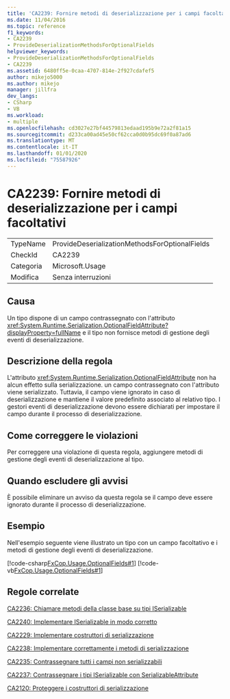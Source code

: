 ```yaml
---
title: 'CA2239: Fornire metodi di deserializzazione per i campi facoltativi'
ms.date: 11/04/2016
ms.topic: reference
f1_keywords:
- CA2239
- ProvideDeserializationMethodsForOptionalFields
helpviewer_keywords:
- ProvideDeserializationMethodsForOptionalFields
- CA2239
ms.assetid: 6480ff5e-0caa-4707-814e-2f927cdafef5
author: mikejo5000
ms.author: mikejo
manager: jillfra
dev_langs:
- CSharp
- VB
ms.workload:
- multiple
ms.openlocfilehash: cd3027e27bf44579813edaad195b9e72a2f81a15
ms.sourcegitcommit: d233ca00ad45e50cf62cca0d0b95dc69f0a87ad6
ms.translationtype: MT
ms.contentlocale: it-IT
ms.lasthandoff: 01/01/2020
ms.locfileid: "75587926"
---
```

# <a name="ca2239-provide-deserialization-methods-for-optional-fields"></a>CA2239: Fornire metodi di deserializzazione per i campi facoltativi

|||
|-|-|
|TypeName|ProvideDeserializationMethodsForOptionalFields|
|CheckId|CA2239|
|Categoria|Microsoft.Usage|
|Modifica|Senza interruzioni|

## <a name="cause"></a>Causa
Un tipo dispone di un campo contrassegnato con l'attributo <xref:System.Runtime.Serialization.OptionalFieldAttribute?displayProperty=fullName> e il tipo non fornisce metodi di gestione degli eventi di deserializzazione.

## <a name="rule-description"></a>Descrizione della regola
L'attributo <xref:System.Runtime.Serialization.OptionalFieldAttribute> non ha alcun effetto sulla serializzazione. un campo contrassegnato con l'attributo viene serializzato. Tuttavia, il campo viene ignorato in caso di deserializzazione e mantiene il valore predefinito associato al relativo tipo. I gestori eventi di deserializzazione devono essere dichiarati per impostare il campo durante il processo di deserializzazione.

## <a name="how-to-fix-violations"></a>Come correggere le violazioni
Per correggere una violazione di questa regola, aggiungere metodi di gestione degli eventi di deserializzazione al tipo.

## <a name="when-to-suppress-warnings"></a>Quando escludere gli avvisi
È possibile eliminare un avviso da questa regola se il campo deve essere ignorato durante il processo di deserializzazione.

## <a name="example"></a>Esempio
Nell'esempio seguente viene illustrato un tipo con un campo facoltativo e i metodi di gestione degli eventi di deserializzazione.

[!code-csharp[FxCop.Usage.OptionalFields#1](../code-quality/codesnippet/CSharp/ca2239-provide-deserialization-methods-for-optional-fields_1.cs)]
[!code-vb[FxCop.Usage.OptionalFields#1](../code-quality/codesnippet/VisualBasic/ca2239-provide-deserialization-methods-for-optional-fields_1.vb)]

## <a name="related-rules"></a>Regole correlate
[CA2236: Chiamare metodi della classe base su tipi ISerializable](../code-quality/ca2236.md)

[CA2240: Implementare ISerializable in modo corretto](../code-quality/ca2240.md)

[CA2229: Implementare costruttori di serializzazione](../code-quality/ca2229.md)

[CA2238: Implementare correttamente i metodi di serializzazione](../code-quality/ca2238.md)

[CA2235: Contrassegnare tutti i campi non serializzabili](../code-quality/ca2235.md)

[CA2237: Contrassegnare i tipi ISerializable con SerializableAttribute](../code-quality/ca2237.md)

[CA2120: Proteggere i costruttori di serializzazione](../code-quality/ca2120.md)
